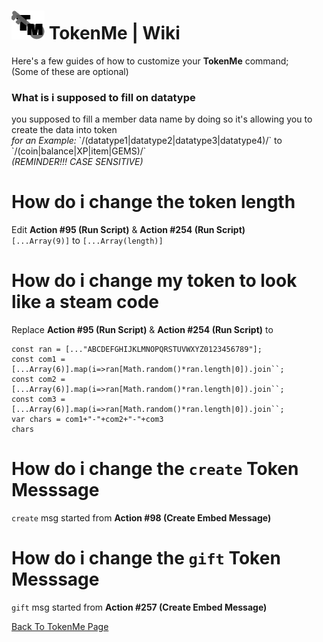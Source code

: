 # ![app icon](https://github.com/Gr3nDy/DBM-RawData/blob/master/Package/tokenme/Screenshot/icon.png) TokenMe | Wiki
Here's a few guides of how to customize your **TokenMe** command;
<br>(Some of these are optional)

<h3>What is i supposed to fill on datatype</h3>
you supposed to fill a member data name by doing so it's allowing you to create the data into token <br>
<i>for an Example:</i> `/(datatype1|datatype2|datatype3|datatype4)/` to `/(coin|balance|XP|item|GEMS)/` <br> <em>(REMINDER!!! CASE SENSITIVE)</em>

# How do i change the token length
Edit **Action #95 (Run Script)** & **Action #254 (Run Script)** <br>
`[...Array(9)]` to `[...Array(length)]`

# How do i change my token to look like a steam code
Replace **Action #95 (Run Script)** & **Action #254 (Run Script)** to <br>
```
const ran = [..."ABCDEFGHIJKLMNOPQRSTUVWXYZ0123456789"];
const com1 = [...Array(6)].map(i=>ran[Math.random()*ran.length|0]).join``;
const com2 = [...Array(6)].map(i=>ran[Math.random()*ran.length|0]).join``;
const com3 = [...Array(6)].map(i=>ran[Math.random()*ran.length|0]).join``;
var chars = com1+"-"+com2+"-"+com3
chars
```
# How do i change the `create` Token Messsage
`create` msg started from **Action #98 (Create Embed Message)**

# How do i change the `gift` Token Messsage
`gift` msg started from **Action #257 (Create Embed Message)**


[Back To TokenMe Page](help.md)
